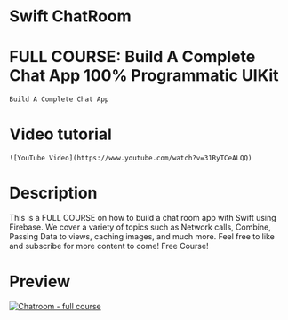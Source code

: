 # Swift ChatRoom

# FULL COURSE: Build A Complete Chat App 100% Programmatic UIKit
    Build A Complete Chat App

# Video tutorial

    ![YouTube Video](https://www.youtube.com/watch?v=31RyTCeALQQ)

# Description

This is a FULL COURSE on how to build a chat room app with Swift using Firebase. We cover a variety of topics such as Network calls, Combine, Passing Data to views, caching images, and much more. Feel free to like and subscribe for more content to come! Free Course!

# Preview

[![Chatroom - full course](https://user-images.githubusercontent.com/15134835/232073234-90952844-b51f-40f1-b617-25d0fc77cd67.png)](https://www.youtube.com/watch?v=31RyTCeALQQ)
